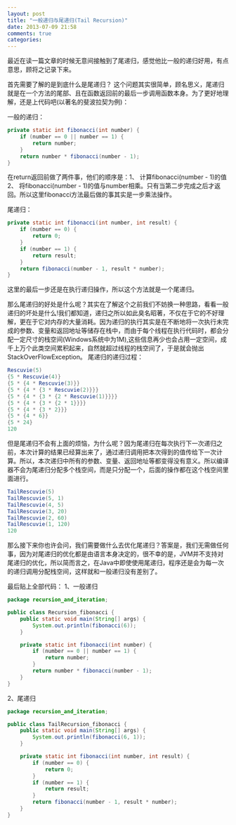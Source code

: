 ```yaml
---
layout: post
title: "一般递归与尾递归(Tail Recursion)"
date: 2013-07-09 21:58
comments: true
categories: 
---
```


最近在读一篇文章的时候无意间接触到了尾递归，感觉他比一般的递归好用，有点意思，顾将之记录下来。

首先需要了解的是到底什么是尾递归？
这个问题其实很简单，顾名思义，尾递归就是在一个方法的尾部、且在函数返回前的最后一步调用函数本身。为了更好地理解，还是上代码吧(以著名的斐波拉契为例)：
<!-- more -->
一般的递归：
``` java
private static int fibonacci(int number) {
    if (number == 0 || number == 1) {
        return number;
    }
    return number * fibonacci(number - 1);
}
```
在return返回前做了两件事，他们的顺序是：1、 计算fibonacci(number - 1)的值  2、 将fibonacci(number - 1)的值与number相乘。只有当第二步完成之后才返回。所以这里fibonacci方法最后做的事其实是一步乘法操作。

尾递归：
``` java
private static int fibonacci(int number, int result) {
    if (number == 0) {
        return 0;
    }
    if (number == 1) {
        return result;
    }
    return fibonacci(number - 1, result * number);
}
``` 
这里的最后一步还是在执行递归操作，所以这个方法就是一个尾递归。

那么尾递归的好处是什么呢？其实在了解这个之前我们不妨换一种思路，看看一般递归的坏处是什么!我们都知道，递归之所以如此臭名昭著，不仅在于它的不好理解，更在于它对内存的大量消耗。因为递归的执行其实是在不断地将一次执行未完成的参数、变量和返回地址等储存在栈中，而由于每个线程在执行代码时，都会分配一定尺寸的栈空间(Windows系统中为1M),这些信息再少也会占用一定空间，成千上万个此类空间累积起来，自然就超过线程的栈空间了，于是就会抛出StackOverFlowException。
尾递归的递归过程：
``` java
Rescuvie(5) 
{5 * Rescuvie(4)} 
{5 * {4 * Rescuvie(3)}} 
{5 * {4 * {3 * Rescuvie(2)}}} 
{5 * {4 * {3 * {2 * Rescuvie(1)}}}} 
{5 * {4 * {3 * {2 * 1}}}} 
{5 * {4 * {3 * 2}}} 
{5 * {4 * 6}} 
{5 * 24} 
120 
```

但是尾递归不会有上面的烦恼，为什么呢？因为尾递归在每次执行下一次递归之前，本次计算的结果已经算出来了，通过递归调用把本次得到的值传给下一次计算。所以，本次递归中所有的参数、变量、返回地址等都变得没有意义。所以编译器不会为尾递归分配多个栈空间，而是只分配一个，后面的操作都在这个栈空间里面进行。
``` java
TailRescuvie(5) 
TailRescuvie(5, 1) 
TailRescuvie(4, 5) 
TailRescuvie(3, 20) 
TailRescuvie(2, 60) 
TailRescuvie(1, 120) 
120 
```
那么接下来你也许会问，我们需要做什么去优化尾递归？答案是，我们无需做任何事，因为对尾递归的优化都是由语言本身决定的，很不幸的是，JVM并不支持对尾递归的优化，所以简而言之，在Java中即使使用尾递归，程序还是会为每一次的递归调用分配栈空间，这样就和一般递归没有差别了。

最后贴上全部代码：
1、一般递归
``` java
package recursion_and_iteration;

public class Recursion_fibonacci {
    public static void main(String[] args) {
        System.out.println(fibonacci(6));
    }

    private static int fibonacci(int number) {
        if (number == 0 || number == 1) {
            return number;
        }
        return number * fibonacci(number - 1);
    }
}
```
2、尾递归
``` java
package recursion_and_iteration;

public class TailRecursion_fibonacci {
    public static void main(String[] args) {
        System.out.println(fibonacci(6, 1));
    }

    private static int fibonacci(int number, int result) {
        if (number == 0) {
            return 0;
        }
        if (number == 1) {
            return result;
        }
        return fibonacci(number - 1, result * number);
    }
}
```